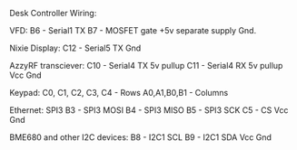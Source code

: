 Desk Controller Wiring:

VFD:
B6 - Serial1 TX
B7 - MOSFET gate
+5v separate supply
Gnd. 


Nixie Display: 
C12 - Serial5 TX
Gnd

AzzyRF transciever:
C10 - Serial4 TX 5v pullup
C11 - Serial4 RX 5v pullup
Vcc
Gnd

Keypad: 
C0, C1, C2, C3, C4 - Rows
A0,A1,B0,B1 - Columns


Ethernet:
SPI3
B3 - SPI3 MOSI
B4 - SPI3 MISO
B5 - SPI3 SCK
C5 - CS
 Vcc
 Gnd


BME680 and other I2C devices: 
B8 - I2C1 SCL
B9 - I2C1 SDA
Vcc
Gnd

